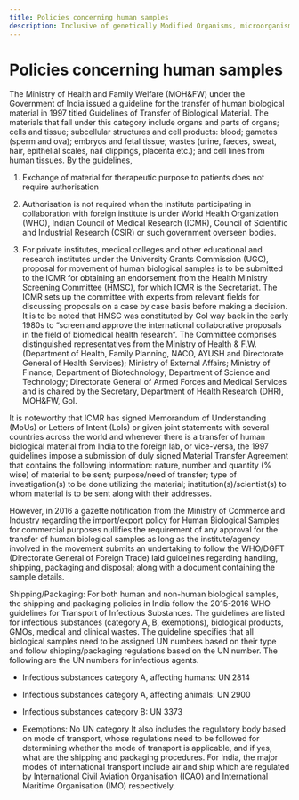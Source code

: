 ```yaml
---
title: Policies concerning human samples
description: Inclusive of genetically Modified Organisms, microorganisms, nucleic acids, proteins and cultures
---
```


# Policies concerning human samples 

The Ministry of Health and Family Welfare (MOH&FW) under the Government of India issued a guideline for the transfer of human biological material in 1997 titled Guidelines of Transfer of Biological Material. The materials that fall under this category include organs and parts of organs; cells and tissue; subcellular structures and cell products: blood; gametes (sperm and ova); embryos and fetal tissue; wastes (urine, faeces, sweat, hair, epithelial scales, nail clippings, placenta etc.); and cell lines from human tissues. By the guidelines, 

1. Exchange of material for therapeutic purpose to patients does not require authorisation

2. Authorisation is not required when the institute participating in collaboration with foreign institute is under World Health Organization (WHO), Indian Council of Medical Research (ICMR), Council of Scientific and Industrial Research (CSIR) or such government overseen bodies.

3. For private institutes, medical colleges and other educational and research institutes under the University Grants Commission (UGC), proposal for movement of human biological samples is to be submitted to the ICMR for obtaining an endorsement from the Health Ministry Screening Committee (HMSC), for which ICMR is the Secretariat. The ICMR sets up the committee with experts from relevant fields for discussing proposals on a case by case basis before making a decision. It is to be noted that HMSC was constituted by GoI way back in the early 1980s to “screen and approve the international collaborative proposals in the field of biomedical health research”. The Committee comprises distinguished representatives from the Ministry of Health & F.W. (Department of Health, Family Planning, NACO, AYUSH and Directorate General of Health Services); Ministry of External Affairs; Ministry of Finance; Department of Biotechnology; Department of Science and Technology; Directorate General of Armed Forces and Medical Services and is chaired by the Secretary, Department of Health Research (DHR), MOH&FW, GoI. 


It is noteworthy that ICMR has signed Memorandum of Understanding (MoUs) or Letters of Intent (LoIs) or given joint statements with several countries across the world and whenever there is a transfer of human biological material from India to the foreign lab, or vice-versa, the 1997 guidelines impose a submission of duly signed Material Transfer Agreement that contains the following information: nature, number and quantity (% wise) of material to be sent; purpose/need of transfer; type of investigation(s) to be done utilizing the material; institution(s)/scientist(s) to whom material is to be sent along with their addresses.  

However, in 2016 a gazette notification from the Ministry of Commerce and Industry regarding the import/export policy for Human Biological Samples for commercial purposes nullifies the requirement of any approval for the transfer of human biological samples as long as the institute/agency involved in the movement submits an undertaking to follow the WHO/DGFT (Directorate General of Foreign Trade) laid guidelines regarding handling, shipping, packaging and disposal; along with a document containing the sample details. 

Shipping/Packaging: For both human and non-human biological samples, the shipping and packaging policies in India follow the 2015-2016 WHO guidelines for Transport of Infectious Substances. The guidelines are listed for infectious substances (category A, B, exemptions), biological products, GMOs, medical and clinical wastes. The guideline specifies that all biological samples need to be assigned UN numbers based on their type and follow shipping/packaging regulations based on the UN number. The following are the UN numbers for infectious agents. 

- Infectious substances category A, affecting humans: UN 2814

- Infectious substances category A, affecting animals: UN 2900

- Infectious substances category B: UN 3373

- Exemptions: No UN category
It also includes the regulatory body based on mode of transport, whose regulations need to be followed for determining whether the mode of transport is applicable, and if yes, what are the shipping and packaging procedures. For India, the major modes of international transport include air and ship which are regulated by International Civil Aviation Organisation (ICAO) and International Maritime Organisation (IMO) respectively. 


